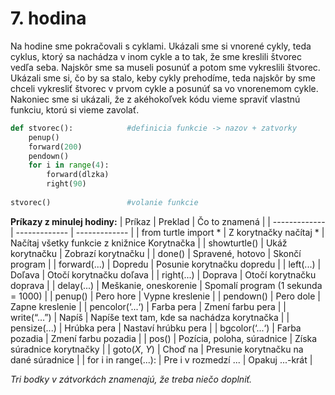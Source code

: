 # 7. hodina

Na hodine sme pokračovali s cyklami. Ukázali sme si vnorené cykly, teda cyklus, ktorý sa nachádza v inom cykle a to tak, že sme kreslili štvorec vedľa seba. Najskôr sme sa 
museli posunúť a potom sme vykreslili štvorec. Ukázali sme si, čo by sa stalo, keby cykly prehodíme, teda najskôr by sme chceli vykresliť štvorec v prvom cykle a posunúť sa 
vo vnorenemom cykle. Nakoniec sme si ukázali, že z akéhokoľvek kódu vieme spraviť vlastnú funkciu, ktorú si vieme zavolať. 

```python
def stvorec():            #definicia funkcie -> nazov + zatvorky
    penup()
    forward(200)
    pendown()
    for i in range(4):
        forward(dlzka)
        right(90)
              
stvorec()                 #volanie funkcie
```

**Príkazy z minulej hodiny:**
| Príkaz  | Preklad | Čo to znamená |
| ------------- | ------------- | ------------- |
| from turtle import *  | Z korytnačky načítaj *  | Načítaj všetky funkcie z knižnice Korytnačka |
| showturtle()  | Ukáž korytnačku  | Zobrazí korytnačku |
| done()  | Spravené, hotovo  | Skončí program |
| forward(...)  | Dopredu  | Posunie korytnačku dopredu |
| left(...)  | Doľava  | Otočí korytnačku doľava |
| right(...)  | Doprava  | Otočí korytnačku doprava |
| delay(...)  | Meškanie, oneskorenie  | Spomalí program (1 sekunda = 1000) |
| penup()  | Pero hore  | Vypne kreslenie |
| pendown()  | Pero dole  | Zapne kreslenie |
| pencolor(‘...‘)  | Farba pera  | Zmení farbu pera |
| write(“…”)  | Napíš  |	Napíše text tam, kde sa nachádza korytnačka |
| pensize(...)  | Hrúbka pera  | Nastaví hrúbku pera |
| bgcolor(‘...‘)  | Farba pozadia  | Zmení farbu pozadia |
| pos()  | Pozícia, poloha, súradnice | Získa súradnice korytnačky |
| goto(*X*, *Y*)  | Choď na  | Presunie korytnačku na dané súradnice |
| for i in range(...):  | Pre i v rozmedzí ...  | Opakuj ...-krát |

*Tri bodky v zátvorkách znamenajú, že treba niečo doplniť.*
